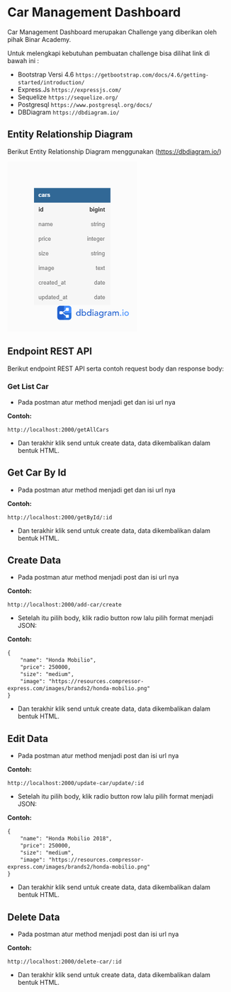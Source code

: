 # Car Management Dashboard

Car Management Dashboard merupakan Challenge yang diberikan oleh pihak Binar Academy.

Untuk melengkapi kebutuhan pembuatan challenge bisa dilihat link di bawah ini :

- Bootstrap Versi 4.6 `https://getbootstrap.com/docs/4.6/getting-started/introduction/`
- Express.Js `https://expressjs.com/`
- Sequelize `https://sequelize.org/`
- Postgresql `https://www.postgresql.org/docs/`
- DBDiagram `https://dbdiagram.io/`

## Entity Relationship Diagram

Berikut Entity Relationship Diagram menggunakan (https://dbdiagram.io/)

![diagram](./views/assets/img/cars%20diagram.png)


## Endpoint REST API

Berikut endpoint REST API serta contoh request body dan response body:

### Get List Car

- Pada postman atur method menjadi get dan isi url nya

**Contoh:**
```
http://localhost:2000/getAllCars
```

- Dan terakhir klik send untuk create data, data dikembalikan dalam bentuk HTML.


## Get Car By Id

- Pada postman atur method menjadi get dan isi url nya

**Contoh:**
```
http://localhost:2000/getById/:id
```

- Dan terakhir klik send untuk create data, data dikembalikan dalam bentuk HTML.


## Create Data

- Pada postman atur method menjadi post dan isi url nya

**Contoh:**
```
http://localhost:2000/add-car/create
```

- Setelah itu pilih body, klik radio button row lalu pilih format menjadi JSON:

**Contoh:**
```
{
    "name": "Honda Mobilio",
    "price": 250000,
    "size": "medium",
    "image": "https://resources.compressor-express.com/images/brands2/honda-mobilio.png"
}
```
- Dan terakhir klik send untuk create data, data dikembalikan dalam bentuk HTML.


## Edit Data

- Pada postman atur method menjadi post dan isi url nya

**Contoh:**
```
http://localhost:2000/update-car/update/:id
```

- Setelah itu pilih body, klik radio button row lalu pilih format menjadi JSON:

**Contoh:**
```
{
    "name": "Honda Mobilio 2018",
    "price": 250000,
    "size": "medium",
    "image": "https://resources.compressor-express.com/images/brands2/honda-mobilio.png"
}
```
- Dan terakhir klik send untuk create data, data dikembalikan dalam bentuk HTML.


## Delete Data

- Pada postman atur method menjadi post dan isi url nya

**Contoh:**
```
http://localhost:2000/delete-car/:id
```

- Dan terakhir klik send untuk create data, data dikembalikan dalam bentuk HTML.